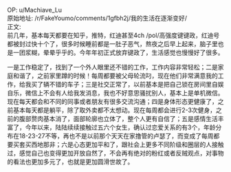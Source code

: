 
OP: u/Machiave_Lu  
原始地址: /r/FakeYoumo/comments/1gfbh2j/我的生活在逐渐变好/  
正文:  
前几年，基本每天都要在知乎，推特，红迪甚至4ch /pol/高强度键键政，红迪号都被封过快十个了，很多时候睡前都是一肚子恶气，熬夜之后早上起来，脑子里也是一团浆糊，晕晕乎乎的。今年年初正式放弃键政了，生活感觉也慢慢好了很多。

一是工作稳定了，找到了一个外人眼里还不错的工作，工作内容非常轻松；二是家庭和谐了，之前家里蹲的时候！每周都要被父母轮流叼，现在他们非常满意我的工作，给我买了辆不错的车子；三是社交正常了，以前基本是把自己锁在房间里自娱自乐，微信上不会有人给我发消息，我也不好意思骚扰别人，基本上是单机微信。现在每天都会和不同的同事或者朋友有很多交流沟通；四是身体形态更健康了，之前基本每天都是躺平，除了取外卖都不太想动。现在每周都会进行2-3次健身，之前的腹部赘肉基本消了，面部轮廓也立体了，整个人更有自信了；五是感情生活丰富了，今年以来，陆陆续续接触过五六个女生，确认过恋爱关系的有3个，年龄分布在18-23-27不等，再也不是以前那个天天在家撸管的卢瑟了，而变成了每周都要买套买西地那非；六是心态更加平和了，跟社会上更多不同阶级和圈层的人接触过，感觉自己也变得更加开放自然了，不会再有绝对的粉红或者反贼观点，对事物的看法也更加多元了，也就是更加圆滑世故了。
